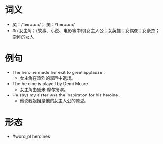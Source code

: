 # 词义
- 英：/ˈherəʊɪn/； 美：/ˈheroʊɪn/
- #n 女主角；(故事、小说、电影等中的)女主人公；女英雄；女偶像；女豪杰；崇拜的女人
# 例句
- The heroine made her exit to great applause .
	- 女主角在热烈的掌声中退场。
- The heroine is played by Demi Moore .
	- 女主角由黛米∙摩尔扮演。
- He says my sister was the inspiration for his heroine .
	- 他说我姐姐是他的女主人公的原型。
# 形态
- #word_pl heroines
